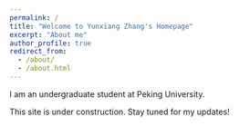 ```yaml
---
permalink: /
title: "Welcome to Yunxiang Zhang's Homepage"
excerpt: "About me"
author_profile: true
redirect_from: 
  - /about/
  - /about.html
---
```


I am an undergraduate student at Peking University.

This site is under construction. Stay tuned for my updates!

